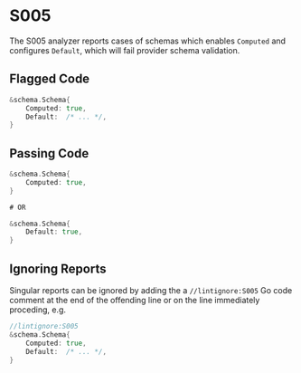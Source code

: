 # S005

The S005 analyzer reports cases of schemas which enables `Computed`
and configures `Default`, which will fail provider schema validation.

## Flagged Code

```go
&schema.Schema{
    Computed: true,
    Default:  /* ... */,
}
```

## Passing Code

```go
&schema.Schema{
    Computed: true,
}

# OR

&schema.Schema{
    Default: true,
}
```

## Ignoring Reports

Singular reports can be ignored by adding the a `//lintignore:S005` Go code comment at the end of the offending line or on the line immediately proceding, e.g.

```go
//lintignore:S005
&schema.Schema{
    Computed: true,
    Default:  /* ... */,
}
```
